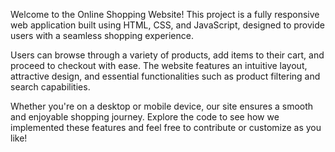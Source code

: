 Welcome to the Online Shopping Website! 
This project is a fully responsive web application built using HTML, CSS, and JavaScript, designed to provide users with a seamless shopping experience.

Users can browse through a variety of products, add items to their cart, and proceed to checkout with ease. 
The website features an intuitive layout, attractive design, and essential functionalities such as product filtering and search capabilities. 

Whether you're on a desktop or mobile device, our site ensures a smooth and enjoyable shopping journey. 
Explore the code to see how we implemented these features and feel free to contribute or customize as you like!

